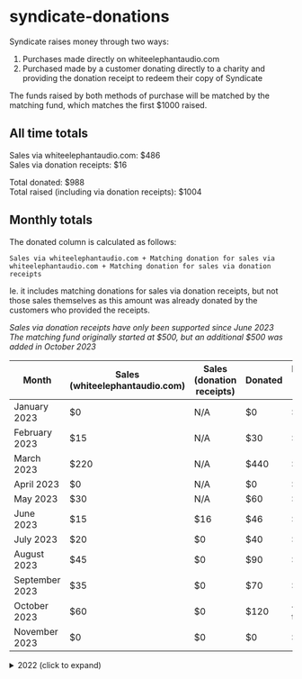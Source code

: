 # syndicate-donations

Syndicate raises money through two ways:
1. Purchases made directly on whiteelephantaudio.com
2. Purchased made by a customer donating directly to a charity and providing the donation receipt to redeem their copy of Syndicate

The funds raised by both methods of purchase will be matched by the matching fund, which matches the first $1000 raised.

## All time totals
Sales via whiteelephantaudio.com: $486  
Sales via donation receipts: $16  

Total donated: $988  
Total raised (including via donation receipts): $1004

## Monthly totals
The donated column is calculated as follows:
```
Sales via whiteelephantaudio.com + Matching donation for sales via whiteelephantaudio.com + Matching donation for sales via donation receipts
```
Ie. it includes matching donations for sales via donation receipts, but not those sales themselves as this amount was already donated by the customers who provided the receipts.

*Sales via donation receipts have only been supported since June 2023*  
*The matching fund originally started at $500, but an additional $500 was added in October 2023*

Month          | Sales (whiteelephantaudio.com) | Sales (donation receipts) | Donated | Remaining matching fund
-------------- | ------------------------------ | ------------------------- | ------- | ----------------------- 
January 2023   | $0                             | N/A                       | $0      | $454
February 2023  | $15                            | N/A                       | $30     | $439
March 2023     | $220                           | N/A                       | $440    | $219
April 2023     | $0                             | N/A                       | $0      | $219
May 2023       | $30                            | N/A                       | $60     | $189
June 2023      | $15                            | $16                       | $46     | $158
July 2023      | $20                            | $0                        | $40     | $138
August 2023    | $45                            | $0                        | $90     | $93
September 2023 | $35                            | $0                        | $70     | $58
October 2023   | $60                            | $0                        | $120    | $498 ($500 topup)
November 2023  | $0                             | $0                        | $0      | $498

<details>
<summary>2022 (click to expand)</summary>

Month          | Sales (whiteelephantaudio.com) | Sales (donation receipts) | Donated | Remaining matching fund
-------------- | ------------------------------ | ------------------------- | ------- | ----------------------- 
April 2022     | $15                            | N/A                       | $30     | $485
May 2022       | $0                             | N/A                       | $0      | $485
June 2022      | $16                            | N/A                       | $32     | $469
July 2022      | $0                             | N/A                       | $0      | $469
August 2022    | $0                             | N/A                       | $0      | $469
September 2022 | $0                             | N/A                       | $0      | $469
October 2022   | $0                             | N/A                       | $0      | $469
November 2022  | $15                            | N/A                       | $30     | $454
December 2022  | $0                             | N/A                       | $0      | $454

</details>
